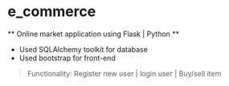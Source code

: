 # e_commerce
** Online market application using Flask | Python **

* Used SQLAlchemy toolkit for database
* Used bootstrap for front-end 
> Functionality: Register new user | login user | Buy/sell item 
